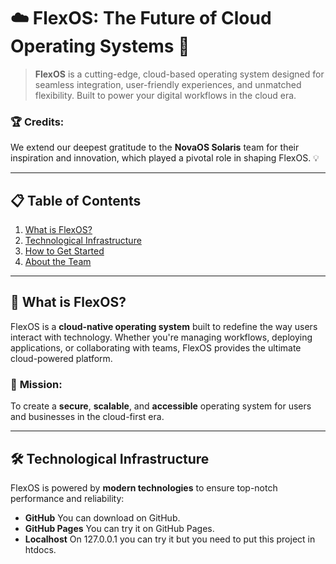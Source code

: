 # ☁️ **FlexOS: The Future of Cloud Operating Systems** 🚀

> **FlexOS** is a cutting-edge, cloud-based operating system designed for seamless integration, user-friendly experiences, and unmatched flexibility. Built to power your digital workflows in the cloud era.

### 🏆 **Credits:**  
We extend our deepest gratitude to the **NovaOS Solaris** team for their inspiration and innovation, which played a pivotal role in shaping FlexOS. 💡

---

## 📋 **Table of Contents**

1. [What is FlexOS?](#what-is-flexos)
2. [Technological Infrastructure](#technological-infrastructure)
3. [How to Get Started](#how-to-get-started)
4. [About the Team](#about-the-team)

---

## 🌟 **What is FlexOS?**

FlexOS is a **cloud-native operating system** built to redefine the way users interact with technology. Whether you're managing workflows, deploying applications, or collaborating with teams, FlexOS provides the ultimate cloud-powered platform.

### 🧠 **Mission:**
To create a **secure**, **scalable**, and **accessible** operating system for users and businesses in the cloud-first era.

---

## 🛠️ **Technological Infrastructure**

FlexOS is powered by **modern technologies** to ensure top-notch performance and reliability:

- **GitHub** You can download on GitHub.
- **GitHub Pages** You can try it on GitHub Pages.
- **Localhost** On 127.0.0.1 you can try it but you need to put this project in htdocs.
